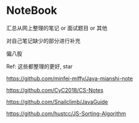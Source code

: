 # NoteBook
汇总从网上整理的笔记 or 面试题目 or 其他

对自己笔记缺少的部分进行补充

偏八股

Ref: 这些都整理的更好, star

https://github.com/minfei-miffy/Java-mianshi-note

https://github.com/CyC2018/CS-Notes

https://github.com/Snailclimb/JavaGuide

https://github.com/hustcc/JS-Sorting-Algorithm

